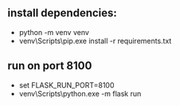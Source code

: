 ## install dependencies:
 - python -m venv venv
 - venv\Scripts\pip.exe install -r requirements.txt

## run on port 8100
 - set FLASK_RUN_PORT=8100
 - venv\Scripts\python.exe -m flask run